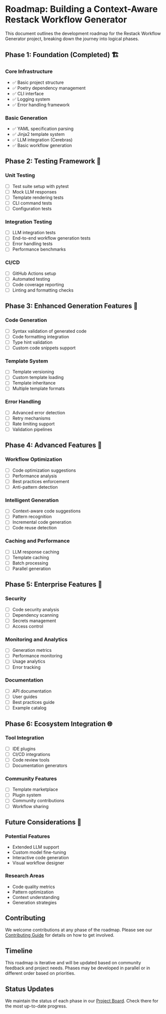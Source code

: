 # Roadmap: Building a Context-Aware Restack Workflow Generator

This document outlines the development roadmap for the Restack Workflow Generator project, breaking down the journey into logical phases.

## Phase 1: Foundation (Completed) 🏗️

### Core Infrastructure
- ✅ Basic project structure
- ✅ Poetry dependency management
- ✅ CLI interface
- ✅ Logging system
- ✅ Error handling framework

### Basic Generation
- ✅ YAML specification parsing
- ✅ Jinja2 template system
- ✅ LLM integration (Cerebras)
- ✅ Basic workflow generation

## Phase 2: Testing Framework 🧪

### Unit Testing
- [ ] Test suite setup with pytest
- [ ] Mock LLM responses
- [ ] Template rendering tests
- [ ] CLI command tests
- [ ] Configuration tests

### Integration Testing
- [ ] LLM integration tests
- [ ] End-to-end workflow generation tests
- [ ] Error handling tests
- [ ] Performance benchmarks

### CI/CD
- [ ] GitHub Actions setup
- [ ] Automated testing
- [ ] Code coverage reporting
- [ ] Linting and formatting checks

## Phase 3: Enhanced Generation Features 🚀

### Code Generation
- [ ] Syntax validation of generated code
- [ ] Code formatting integration
- [ ] Type hint validation
- [ ] Custom code snippets support

### Template System
- [ ] Template versioning
- [ ] Custom template loading
- [ ] Template inheritance
- [ ] Multiple template formats

### Error Handling
- [ ] Advanced error detection
- [ ] Retry mechanisms
- [ ] Rate limiting support
- [ ] Validation pipelines

## Phase 4: Advanced Features 🌟

### Workflow Optimization
- [ ] Code optimization suggestions
- [ ] Performance analysis
- [ ] Best practices enforcement
- [ ] Anti-pattern detection

### Intelligent Generation
- [ ] Context-aware code suggestions
- [ ] Pattern recognition
- [ ] Incremental code generation
- [ ] Code reuse detection

### Caching and Performance
- [ ] LLM response caching
- [ ] Template caching
- [ ] Batch processing
- [ ] Parallel generation

## Phase 5: Enterprise Features 💼

### Security
- [ ] Code security analysis
- [ ] Dependency scanning
- [ ] Secrets management
- [ ] Access control

### Monitoring and Analytics
- [ ] Generation metrics
- [ ] Performance monitoring
- [ ] Usage analytics
- [ ] Error tracking

### Documentation
- [ ] API documentation
- [ ] User guides
- [ ] Best practices guide
- [ ] Example catalog

## Phase 6: Ecosystem Integration 🌐

### Tool Integration
- [ ] IDE plugins
- [ ] CI/CD integrations
- [ ] Code review tools
- [ ] Documentation generators

### Community Features
- [ ] Template marketplace
- [ ] Plugin system
- [ ] Community contributions
- [ ] Workflow sharing

## Future Considerations 🔮

### Potential Features
- Extended LLM support
- Custom model fine-tuning
- Interactive code generation
- Visual workflow designer

### Research Areas
- Code quality metrics
- Pattern optimization
- Context understanding
- Generation strategies

## Contributing

We welcome contributions at any phase of the roadmap. Please see our [Contributing Guide](CONTRIBUTING.md) for details on how to get involved.

## Timeline

This roadmap is iterative and will be updated based on community feedback and project needs. Phases may be developed in parallel or in different order based on priorities.

## Status Updates

We maintain the status of each phase in our [Project Board](https://github.com/yourusername/restack_generator/projects). Check there for the most up-to-date progress.